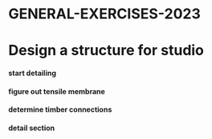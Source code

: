 # GENERAL-EXERCISES-2023

# Design a structure for studio

#### start detailing 
#### figure out tensile membrane
#### determine timber connections
#### detail section
